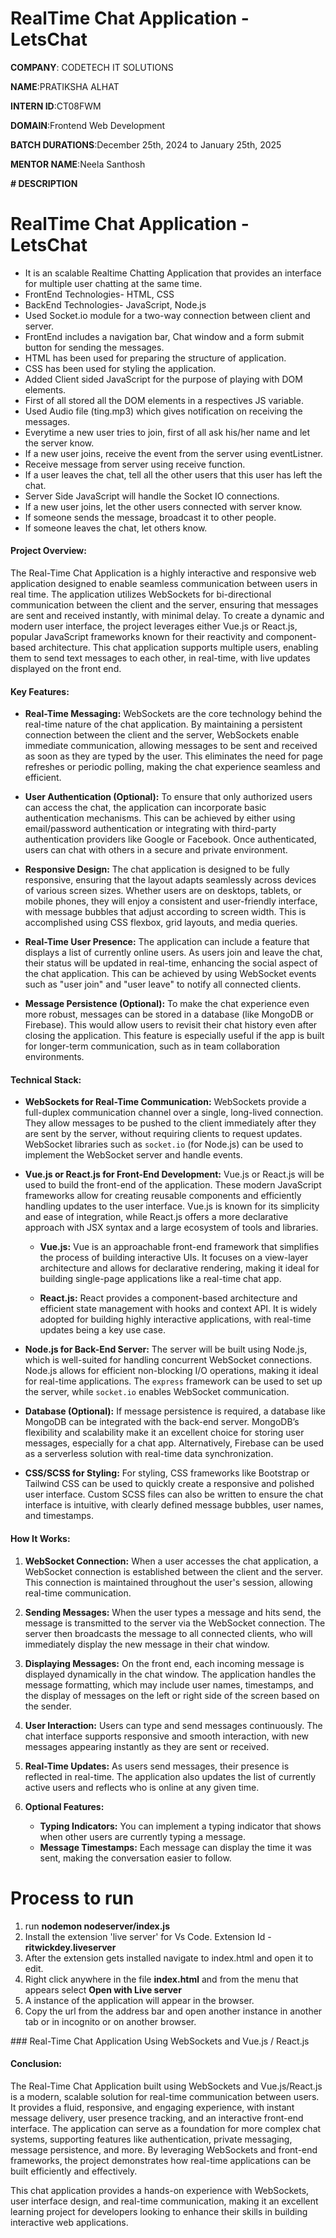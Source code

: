 # RealTime Chat Application - LetsChat

**COMPANY**: CODETECH IT SOLUTIONS

**NAME**:PRATIKSHA ALHAT

**INTERN ID**:CT08FWM

**DOMAIN**:Frontend Web Development

**BATCH DURATIONS**:December 25th, 2024 to January 25th, 2025

**MENTOR NAME**:Neela Santhosh

**# DESCRIPTION**
<h1>RealTime Chat Application - LetsChat</h1>

<ul>
<li>It is an scalable Realtime Chatting Application that provides an interface for multiple user chatting at the same time.</li>
<li>FrontEnd Technologies- HTML, CSS</li>
<li>BackEnd Technologies- JavaScript, Node.js</li>
<li>Used Socket.io module for a two-way connection between client and server.</li>
<li>FrontEnd includes a navigation bar, Chat window and a form submit button for sending the messages.</li>
<li>HTML has been used for preparing the structure of application.</li>
<li>CSS has been used for styling the application.</li>
<li>Added Client sided JavaScript for the purpose of playing with DOM elements.</li>
<li>First of all stored all the DOM elements in a respectives JS variable.</li>
<li>Used Audio file (ting.mp3) which gives notification on receiving the messages.</li>
<li>Everytime a new user tries to join, first of all ask his/her name and let the server know.</li>
<li>If a new user joins, receive the event from the server using eventListner.</li>
<li>Receive message from server using receive function.</li>
<li>If a user leaves the chat, tell all the other users that this user has left the chat.</li>
<li>Server Side JavaScript will handle the Socket IO connections.</li>
<li>If a new user joins, let the other users connected with server know.</li>
<li>If someone sends the message, broadcast it to other people.</li>
<li>If someone leaves the chat, let others know.</li>
</ul>


#### Project Overview:

The Real-Time Chat Application is a highly interactive and responsive web application designed to enable seamless communication between users in real time. The application utilizes WebSockets for bi-directional communication between the client and the server, ensuring that messages are sent and received instantly, with minimal delay. To create a dynamic and modern user interface, the project leverages either Vue.js or React.js, popular JavaScript frameworks known for their reactivity and component-based architecture. This chat application supports multiple users, enabling them to send text messages to each other, in real-time, with live updates displayed on the front end.

#### Key Features:

- **Real-Time Messaging:**
  WebSockets are the core technology behind the real-time nature of the chat application. By maintaining a persistent connection between the client and the server, WebSockets enable immediate communication, allowing messages to be sent and received as soon as they are typed by the user. This eliminates the need for page refreshes or periodic polling, making the chat experience seamless and efficient.

- **User Authentication (Optional):**
  To ensure that only authorized users can access the chat, the application can incorporate basic authentication mechanisms. This can be achieved by either using email/password authentication or integrating with third-party authentication providers like Google or Facebook. Once authenticated, users can chat with others in a secure and private environment.

- **Responsive Design:**
  The chat application is designed to be fully responsive, ensuring that the layout adapts seamlessly across devices of various screen sizes. Whether users are on desktops, tablets, or mobile phones, they will enjoy a consistent and user-friendly interface, with message bubbles that adjust according to screen width. This is accomplished using CSS flexbox, grid layouts, and media queries.

- **Real-Time User Presence:**
  The application can include a feature that displays a list of currently online users. As users join and leave the chat, their status will be updated in real-time, enhancing the social aspect of the chat application. This can be achieved by using WebSocket events such as "user join" and "user leave" to notify all connected clients.

- **Message Persistence (Optional):**
  To make the chat experience even more robust, messages can be stored in a database (like MongoDB or Firebase). This would allow users to revisit their chat history even after closing the application. This feature is especially useful if the app is built for longer-term communication, such as in team collaboration environments.

#### Technical Stack:

- **WebSockets for Real-Time Communication:**
  WebSockets provide a full-duplex communication channel over a single, long-lived connection. They allow messages to be pushed to the client immediately after they are sent by the server, without requiring clients to request updates. WebSocket libraries such as `socket.io` (for Node.js) can be used to implement the WebSocket server and handle events.

- **Vue.js or React.js for Front-End Development:**
  Vue.js or React.js will be used to build the front-end of the application. These modern JavaScript frameworks allow for creating reusable components and efficiently handling updates to the user interface. Vue.js is known for its simplicity and ease of integration, while React.js offers a more declarative approach with JSX syntax and a large ecosystem of tools and libraries.

  - **Vue.js:** Vue is an approachable front-end framework that simplifies the process of building interactive UIs. It focuses on a view-layer architecture and allows for declarative rendering, making it ideal for building single-page applications like a real-time chat app.
  
  - **React.js:** React provides a component-based architecture and efficient state management with hooks and context API. It is widely adopted for building highly interactive applications, with real-time updates being a key use case.

- **Node.js for Back-End Server:**
  The server will be built using Node.js, which is well-suited for handling concurrent WebSocket connections. Node.js allows for efficient non-blocking I/O operations, making it ideal for real-time applications. The `express` framework can be used to set up the server, while `socket.io` enables WebSocket communication.

- **Database (Optional):**
  If message persistence is required, a database like MongoDB can be integrated with the back-end server. MongoDB’s flexibility and scalability make it an excellent choice for storing user messages, especially for a chat app. Alternatively, Firebase can be used as a serverless solution with real-time data synchronization.

- **CSS/SCSS for Styling:**
  For styling, CSS frameworks like Bootstrap or Tailwind CSS can be used to quickly create a responsive and polished user interface. Custom SCSS files can also be written to ensure the chat interface is intuitive, with clearly defined message bubbles, user names, and timestamps.

#### How It Works:

1. **WebSocket Connection:**
   When a user accesses the chat application, a WebSocket connection is established between the client and the server. This connection is maintained throughout the user's session, allowing real-time communication.

2. **Sending Messages:**
   When the user types a message and hits send, the message is transmitted to the server via the WebSocket connection. The server then broadcasts the message to all connected clients, who will immediately display the new message in their chat window.

3. **Displaying Messages:**
   On the front end, each incoming message is displayed dynamically in the chat window. The application handles the message formatting, which may include user names, timestamps, and the display of messages on the left or right side of the screen based on the sender.

4. **User Interaction:**
   Users can type and send messages continuously. The chat interface supports responsive and smooth interaction, with new messages appearing instantly as they are sent or received.

5. **Real-Time Updates:**
   As users send messages, their presence is reflected in real-time. The application also updates the list of currently active users and reflects who is online at any given time.

6. **Optional Features:**
   - **Typing Indicators:** You can implement a typing indicator that shows when other users are currently typing a message.
   - **Message Timestamps:** Each message can display the time it was sent, making the conversation easier to follow.

# Process to run 
<ol>
  <li> run <b>nodemon nodeserver/index.js</b>
  <li> Install the extension 'live server' for Vs Code. Extension Id - <b>ritwickdey.liveserver </b>
  <li> After the extension gets installed navigate to index.html and open it to edit.
  <li> Right click anywhere in the file <b>index.html</b> and from the menu that appears select <b> Open with Live server </b>
  <li> A instance of the application will appear in the browser. 
  <li> Copy the url from the address bar and open another instance in another tab or in incognito or on another browser.
</ol>
### Real-Time Chat Application Using WebSockets and Vue.js / React.js

#### Conclusion:

The Real-Time Chat Application built using WebSockets and Vue.js/React.js is a modern, scalable solution for real-time communication between users. It provides a fluid, responsive, and engaging experience, with instant message delivery, user presence tracking, and an interactive front-end interface. The application can serve as a foundation for more complex chat systems, supporting features like authentication, private messaging, message persistence, and more. By leveraging WebSockets and front-end frameworks, the project demonstrates how real-time applications can be built efficiently and effectively.

This chat application provides a hands-on experience with WebSockets, user interface design, and real-time communication, making it an excellent learning project for developers looking to enhance their skills in building interactive web applications.

